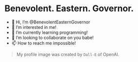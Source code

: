# Benevolent. Eastern. Governor.

- 👋 Hi, I’m @BenevolentEasternGovernor
- 👀 I’m interested in me!
- 🌱 I’m currently learning programming!
- 💞️ I’m looking to collaborate on you babe!
- 📫 How to reach me impossible!

> My profile image was created by `Dall-E` of OpenAI.
<!---
BenevolentEasternGovernor/BenevolentEasternGovernor is a ✨ special ✨ repository because its `README.md` (this file) appears on your GitHub profile.
You can click the Preview link to take a look at your changes.
--->
